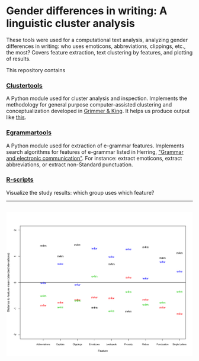 # Gender differences in writing: A linguistic cluster analysis

These tools were used for a computational text analysis, analyzing gender differences in writing: who uses emoticons, abbreviations, clippings, etc., the most? Covers feature extraction, text clustering by features, and plotting of results. 

This repository contains 

### [Clustertools](https://github.com/patrickschu/chapter2/blob/master/current/clustertools.py)
A Python module used for cluster analysis and inspection. Implements the methodology for general purpose computer-assisted clustering and conceptualization developed in [Grimmer & King](http://www.pnas.org/content/108/7/2643.short). It helps us produce output like [this](https://github.com/patrickschu/chapter2/blob/master/outputfiles/sample_clustering_output.MD).

### [Egrammartools](https://github.com/patrickschu/chapter2/blob/master/current/egrammartools.py)
A Python module used for extraction of e-grammar features. Implements search algorithms for features of e-grammar listed in Herring, ["Grammar and electronic communication"](http://info.ils.indiana.edu/~herring/e-grammar.pdf). For instance: extract emoticons, extract abbreviations, or extract non-Standard punctuation. 

### [R-scripts](https://github.com/patrickschu/chapter2/blob/master/rscripts/plot_egrammar_by_category_0102.R)
Visualize the study results: which group uses which feature?

---
![alt text](https://github.com/patrickschu/chapter2/blob/master/spreadsheets/overfeatures_edited%20.png "Plot feature by category")
---
